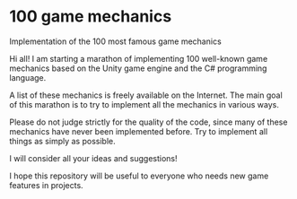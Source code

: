# 100 game mechanics
Implementation of the 100 most famous game mechanics

Hi all! I am starting a marathon of implementing 100 well-known game mechanics based on the Unity game engine and the C# programming language.

A list of these mechanics is freely available on the Internet. The main goal of this marathon is to try to implement all the mechanics in various ways.

Please do not judge strictly for the quality of the code, since many of these mechanics have never been implemented before. Try to implement all things as simply as possible.

I will consider all your ideas and suggestions!

I hope this repository will be useful to everyone who needs new game features in projects.
